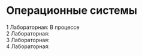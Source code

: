 # Операционные системы
1 Лабораторная: В процессе  
2 Лабораторная:  
3 Лабораторная:  
4 Лабораторная:  
